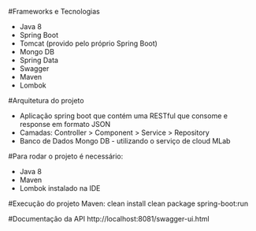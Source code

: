 #Frameworks e Tecnologias 
- Java 8
- Spring Boot
- Tomcat (provido pelo próprio Spring Boot)
- Mongo DB
- Spring Data
- Swagger
- Maven
- Lombok

#Arquitetura do projeto
- Aplicação spring boot que contém uma RESTful que consome e response em formato JSON 
- Camadas:
Controller > Component > Service > Repository
- Banco de Dados Mongo DB - utilizando o serviço de cloud  MLab

#Para rodar o projeto é necessário:
- Java 8
- Maven
- Lombok instalado na IDE

#Execução do projeto
Maven: 
clean install
clean package spring-boot:run

#Documentação da API
http://localhost:8081/swagger-ui.html 
